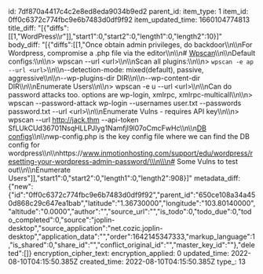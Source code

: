 id: 7df870a4417c4c2e8ed8eda9034b9ed2
parent_id: 
item_type: 1
item_id: 0ff0c6372c774fbc9e6b7483d0df9f92
item_updated_time: 1660104774813
title_diff: "[{\"diffs\":[[1,\"WordPress\\\r\"]],\"start1\":0,\"start2\":0,\"length1\":0,\"length2\":10}]"
body_diff: "[{\"diffs\":[[1,\"Once obtain admin privileges, do backdoor\\\n\\\nFor Wordpress, compromise a .php file via the editor\\\n\\\n# <ins>Wpscan</ins>\\\n\\\nDefault configs:\\\n\\\n> wpscan --url &lt;url&gt;\\\n\\\nScan all plugins:\\\n\\\n> `wpscan -e ap --url <url>`\\\n\\\n--detection-mode: mixed(default), passive, aggressive\\\n\\\n--wp-plugins-dir DIR\\\n\\\n--wp-content-dir DIR\\\n\\\nEnumerate Users\\\n\\\n> wpscan -e u --url &lt;url&gt;\\\n\\\nCan do password attacks too. options are wp-login, xmlrpc, xmlrpc-multicall\\\n\\\n> wpscan --password-attack wp-login --usernames user.txt --passwords password.txt --url &lt;url&gt;\\\n\\\nEnumerate Vulns - requires API key\\\n\\\n> wpscan --url http://jack.thm --api-token SfLUkCUd36701NsqHLLPJlyg1NamfjI9l07oCmcFwHc\\\n\\\n<ins>DB configs</ins>\\\n\\\nwp-config.php is the key config file where we can find the DB config for wordpress\\\n\\\nhttps://www.inmotionhosting.com/support/edu/wordpress/resetting-your-wordpress-admin-password/\\\n\\\n# Some Vulns to test out\\\n\\\nEnumerate Users\"]],\"start1\":0,\"start2\":0,\"length1\":0,\"length2\":908}]"
metadata_diff: {"new":{"id":"0ff0c6372c774fbc9e6b7483d0df9f92","parent_id":"650ce108a34a450d868c29c647ea1bab","latitude":"1.36730000","longitude":"103.80140000","altitude":"0.0000","author":"","source_url":"","is_todo":0,"todo_due":0,"todo_completed":0,"source":"joplin-desktop","source_application":"net.cozic.joplin-desktop","application_data":"","order":1642145347333,"markup_language":1,"is_shared":0,"share_id":"","conflict_original_id":"","master_key_id":""},"deleted":[]}
encryption_cipher_text: 
encryption_applied: 0
updated_time: 2022-08-10T04:15:50.385Z
created_time: 2022-08-10T04:15:50.385Z
type_: 13